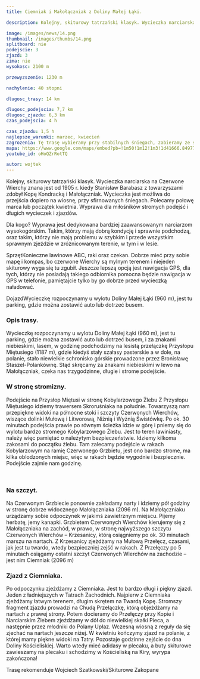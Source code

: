 ```yaml
---
title: Ciemniak i Małołączniak z Doliny Małej Łąki.

description: Kolejny, skiturowy tatrzański klasyk. Wycieczka narciarska na Czerwone Wierchy znana jest od 1905 r. kiedy Stanisław Barabasz z towarzyszami zdobył Kopę Kondracką i Małołączniak. Wycieczka jest możliwa do przejścia dopiero na wiosnę, przy sfirnowanych śniegach. Polecamy połowę marca lub początek kwietnia. Wyprawa dla miłośników stromych podejść i długich wycieczek i zjazdów.

image: /images/news/14.png
thumbnail: /images/thumbs/14.png
splitboard: nie
podejscie: 3
zjazd: 3
zima: nie
wysokosc: 2100 m

przewyzszenie: 1230 m

nachylenie: 40 stopni

dlugosc_trasy: 14 km

dlugosc_podejscia: 7,7 km
dlugosc_zjazdu: 6,3 km
czas_podejscia: 4 h

czas_zjazdu: 1,5 h
najlepsze_warunki: marzec, kwiecień
zagrozenia: Tę trasę wybieramy przy stabilnych śniegach, zabieramy ze sobą ABC lawinowe. Może się przydać również mapa lub gps, rejon Czerwonych Wierchów bywa zwodniczy, zwłaszcza we mgle. Idąc granią można być narażonym na spore podmuchy wiatru. Przy niesprzyjających warunkach warto mieć ze sobą harszle, raki i czekan.
mapa: https://www.google.com/maps/embed?pb=!1m50!1m12!1m3!1d41666.84977833146!2d19.859085831178685!3d49.254069907899805!2m3!1f0!2f0!3f0!3m2!1i1024!2i768!4f13.1!4m35!3e2!4m3!3m2!1d49.276528299999995!2d19.904581399999998!4m5!1s0x471592ae397c47bf%3A0xe5c856d42e6f12c2!2zRG9saW5hIE1hxYJlaiDFgcSFa2ksIFN6bGFrIHBpZXN6eSDFvMOzxYJ0eSBpIG5pZWJpZXNraSwgMzQtNTAwIEtvxZtjaWVsaXNrbw!3m2!1d49.269920299999995!2d19.9009747!4m5!1s0x471592bcabf82fcf%3A0x477024d078fbfadf!2zUHJ6eXPFgm9wIE1pxJl0dXNpLCBTb2JpY3prb3dhLCBLb8WbY2llbGlza28!3m2!1d49.2621963!2d19.8933771!4m5!1s0x47158d749155eccb%3A0xe6708db461f49eae!2zTWHFgm_FgsSFY3puaWFr!3m2!1d49.235800399999995!2d19.9193501!4m5!1s0x47158d97a3589f3f%3A0x39d49ac9b56951ca!2sCiemniak+-+szczyt+g%C3%B3rski%2C+Szlak+pieszy+zielony!3m2!1d49.230968!2d19.9029854!4m5!1s0x471592d040abec65%3A0xb323ce2bc797fa1!2sDolina+Ko%C5%9Bcieliska+-+Wej%C5%9Bcie%2C+Dolina+Ko%C5%9Bcieliska%2C+Ko%C5%9Bcielisko!3m2!1d49.2734141!2d19.868870299999998!5e0!3m2!1sen!2spl!4v1559167824225!5m2!1sen!2spl
youtube_id: oHoQZrRotTQ

autor: wojtek
---
```



 Kolejny, skiturowy tatrzański klasyk. Wycieczka narciarska na Czerwone Wierchy znana jest od 1905 r. kiedy Stanisław Barabasz z towarzyszami zdobył Kopę Kondracką i Małołączniak. Wycieczka jest możliwa do przejścia dopiero na wiosnę, przy sfirnowanych śniegach. Polecamy połowę marca lub początek kwietnia. Wyprawa dla miłośników stromych podejść i długich wycieczek i zjazdów.
<div class="info">

<p>
    <span class="title">Dla kogo?</span>
Wyprawa jest dedykowana bardziej zaawansowanym narciarzom wysokogórskim. Takim, którzy mają dobrą kondycję i sprawnie podchodzą, oraz takim, którzy nie mają problemu w szybkim i przede wszystkim sprawnym zjeździe w zróżnicowanym terenie, w tym i w lesie. </p>

 <p>
    <span class="title">Sprzęt</span>Konieczne lawinowe ABC, raki oraz czekan. Dobrze mieć przy sobie mapę i kompas, bo czerwone Wierchy są mylnym terenem i niejeden skiturowy wyga się tu zgubił. Jeszcze lepszą opcją jest nawigacja GPS, dla tych, którzy nie posiadają takiego odbiornika pomocna będzie nawigacja w GPS w telefonie, pamiętajcie tylko by go dobrze przed wycieczką naładować. </p>

 <p>
    <span class="title">Dojazd</span>Wycieczkę rozpoczynamy u wylotu Doliny Małej Łąki (960 m), jest tu parking, gdzie można zostawić auto lub dotrzeć busem.
</p>
</div>

<!-- excerpt -->

### Opis trasy.

Wycieczkę rozpoczynamy u wylotu Doliny Małej Łąki (960 m), jest tu parking, gdzie można zostawić auto lub dotrzeć busem, i za znakami niebieskimi, lasem, w godzinę podchodzimy na lesistą przełączkę Przysłopu Miętusiego (1187 m), gdzie kiedyś stały szałasy pasterskie a w dole, na polanie, stało niewielkie schronisko górskie prowadzone przez Bronisławę Staszel-Polankównę. Stąd skręcamy za znakami niebieskimi w lewo na Małołączniak, czeka nas trzygodzinne, długie i strome podejście.
### W stronę stromizny.
Podejście na Przysłop Miętusi w stronę Kobylarzowego Żlebu
Z Przysłopu Miętusiego idziemy trawersem Skroruśniaka na południe. Towarzyszą nam przepiękne widoki na północne stoki i szczyty Czerwonych Wierchów, wiszące dolinki Mułową i Litworową, Niżnią i Wyżnią Świstówkę. Po ok. 30 minutach podejścia prawie po równym ścieżka idzie w górę i pniemy się do wylotu bardzo stromego Kobylarzowego Żlebu. Jest to teren lawiniasty, należy więc pamiętać o należytym bezpieczeństwie. Idziemy kilkoma zakosami do początku żlebu. Tam zalecamy podejście w rakach Kobylarzowym na ramię Czerwonego Grzbietu, jest ono bardzo strome, ma kilka oblodzonych miejsc, więc w rakach będzie wygodnie i bezpiecznie. Podejście zajmie nam godzinę.

<span class="image modal gallery">
  <a href="/images/galleries/ciemniak1/1.jpg" title=""><img src="/images/galleries/ciemniak1/1.jpg.thumb.jpg" alt="" /></a>
  <a href="/images/galleries/ciemniak1/10.jpg" title=""><img src="/images/galleries/ciemniak1/10.jpg.thumb.jpg" alt="" /></a>
  <a href="/images/galleries/ciemniak1/11.jpg" title=""><img src="/images/galleries/ciemniak1/11.jpg.thumb.jpg" alt="" /></a>
  <a href="/images/galleries/ciemniak1/12.jpg" title=""><img src="/images/galleries/ciemniak1/12.jpg.thumb.jpg" alt="" /></a>
  <a href="/images/galleries/ciemniak1/13.jpg" title=""><img src="/images/galleries/ciemniak1/13.jpg.thumb.jpg" alt="" /></a>
  <a href="/images/galleries/ciemniak1/14.jpg" title=""><img src="/images/galleries/ciemniak1/14.jpg.thumb.jpg" alt="" /></a>
  <a href="/images/galleries/ciemniak1/15.jpg" title=""><img src="/images/galleries/ciemniak1/15.jpg.thumb.jpg" alt="" /></a>
  <a href="/images/galleries/ciemniak1/16.jpg" title=""><img src="/images/galleries/ciemniak1/16.jpg.thumb.jpg" alt="" /></a>
  <a href="/images/galleries/ciemniak1/17.jpg" title=""><img src="/images/galleries/ciemniak1/17.jpg.thumb.jpg" alt="" /></a>
  <a href="/images/galleries/ciemniak1/18.jpg" title=""><img src="/images/galleries/ciemniak1/18.jpg.thumb.jpg" alt="" /></a>
  <a href="/images/galleries/ciemniak1/2.jpg" title=""><img src="/images/galleries/ciemniak1/2.jpg.thumb.jpg" alt="" /></a>
  <a href="/images/galleries/ciemniak1/3.jpg" title=""><img src="/images/galleries/ciemniak1/3.jpg.thumb.jpg" alt="" /></a>
  <a href="/images/galleries/ciemniak1/4.jpg" title=""><img src="/images/galleries/ciemniak1/4.jpg.thumb.jpg" alt="" /></a>
  <a href="/images/galleries/ciemniak1/5.jpg" title=""><img src="/images/galleries/ciemniak1/5.jpg.thumb.jpg" alt="" /></a>
  <a href="/images/galleries/ciemniak1/6.jpg" title=""><img src="/images/galleries/ciemniak1/6.jpg.thumb.jpg" alt="" /></a>
  <a href="/images/galleries/ciemniak1/7.jpg" title=""><img src="/images/galleries/ciemniak1/7.jpg.thumb.jpg" alt="" /></a>
  <a href="/images/galleries/ciemniak1/8.jpg" title=""><img src="/images/galleries/ciemniak1/8.jpg.thumb.jpg" alt="" /></a>
  <a href="/images/galleries/ciemniak1/9.jpg" title=""><img src="/images/galleries/ciemniak1/9.jpg.thumb.jpg" alt="" /></a>
</span>

### Na szczyt.
Na Czerwonym Grzbiecie ponownie zakładamy narty i idziemy pół godziny w stronę dobrze widocznego Małołączniaka (2096 m). Na Małołączniaku urządzamy sobie odpoczynek w jakimś zawietrznym miejscu. Pijemy herbatę, jemy kanapki. Grzbietem Czerwonych Wierchów kierujemy się z Małołączniaka na zachód, w prawo, w stronę najwyższego szczytu Czerwonych Wierchów – Krzesanicy, którą osiągniemy po ok. 30 minutach marszu na nartach. Z Krzesanicy zjeżdżamy na Mułową Przełęcz, czasami, jak jest tu twardo, wtedy bezpieczniej zejść w rakach. Z Przełęczy po 5 minutach osiągamy ostatni szczyt Czerwonych Wierchów na zachodzie – jest nim Ciemniak (2096 m)

### Zjazd z Ciemniaka.
Po odpoczynku zjeżdżamy z Ciemniaka. Jest to bardzo długi i piękny zjazd. Jeden z ładniejszych w Tatrach Zachodnich. Najpierw z Ciemniaka zjeżdżamy łatwym terenem, długim skrętem na Twardą Kopę. Stromszy fragment zjazdu prowadzi na Chudą Przełączkę, którą objeżdżamy na nartach z prawej strony. Potem docieramy do Przełęczy przy Kopie i Narciarskim Żlebem zjeżdżamy w dół do niewielkiej skałki Pieca, a następnie przez młodniki do Polany Upłaz. Wczesną wiosną z reguły da się zjechać na nartach jeszcze niżej. W kwietniu kończymy zjazd na polanie, z której mamy piękne widoki na Tatry. Pozostaje godzinne zejście do dna Doliny Kościeliskiej. Warto wtedy mieć adidasy w plecaku, a buty skiturowe zawieszamy na plecaku i schodzimy w Kościeliską na Kiry, wyrypa zakończona!


Trasę rekomenduje Wojciech Szatkowski/Skiturowe Zakopane

